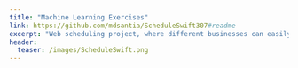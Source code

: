 ```yaml
---
title: "Machine Learning Exercises"
link: https://github.com/mdsantia/ScheduleSwift307#readme
excerpt: "Web scheduling project, where different businesses can easily promote and have simple management over their reservations."
header:
  teaser: /images/ScheduleSwift.png
---
```

